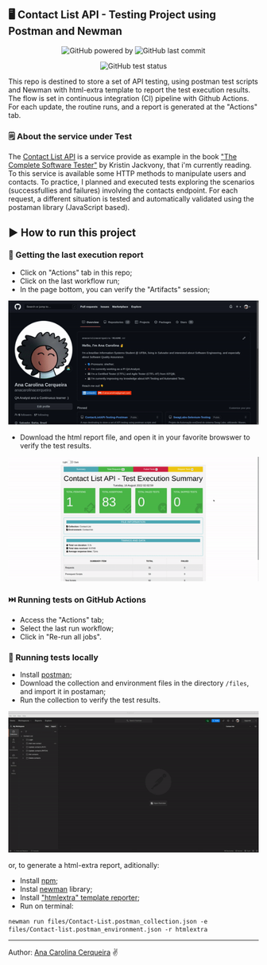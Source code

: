 ## :desktop_computer: Contact List API - Testing Project using Postman and Newman

<p align="center">
  <img alt="GitHub powered by" src="https://img.shields.io/badge/API%20Tests-Postman-orange">
  <!--- <img alt="GitHub language count" src="https://img.shields.io/github/languages/count/anacarolinacerqueira/ContactListAPI-Testing-Postman">
  <img alt="GitHub top language" src="https://img.shields.io/github/languages/top/anacarolinacerqueira/ContactListAPI-Testing-Postman"> --->
  <img alt="GitHub last commit" src="https://img.shields.io/github/last-commit/anacarolinacerqueira/ContactListAPI-Testing-Postman">
</p>
<p align = "center">
<img alt="GitHub test status" src="https://github.com/anacarolinacerqueira/ContactListAPI-Testing-Postman/actions/workflows/github-actions-newman-htmlextraReport.yaml/badge.svg?branch=main">
</p>
  This repo is destined to store a set of API testing, using postman test scripts and Newman with html-extra template to report the test execution results. The flow is set in continuous integration (CI) pipeline with Github Actions. For each update, the routine runs, and a report is generated at the "Actions" tab.

### :spiral_notepad: About the service under Test

The [Contact List API](https://documenter.getpostman.com/view/4012288/TzK2bEa8) is a service provide as example in the book ["The Complete Software Tester"](https://www.amazon.com/Complete-Software-Tester-Strategies-High-Quality-ebook/dp/B09NGVVCJ9) by Kristin Jackvony, that i'm currently reading. To this service is available some HTTP methods to manipulate users and contacts. To practice, I planned and executed tests exploring the scenarios (successfullies and failures) involving the contacts endpoint. For each request, a different situation is tested and automatically validated using the postaman library (JavaScript based).

## :arrow_forward: How to run this project

### :pushpin: Getting the last execution report

- Click on "Actions" tab in this repo; <br> 
- Click on the last workflow run; <br>
- In the page bottom, you can verify the "Artifacts" session; <br>

![Gif tutorial to access the actions tab at this repo](/assets/continuous%20integration%20-%20github%20actions.gif)

- Download the html report file, and open it in your favorite browswer to verify the test results.<br>

![Report example with htmlextra](/assets/test%20execution%20report.gif) <br>

### :next_track_button: Running tests on GitHub Actions

- Access the "Actions" tab;
- Select the last run workflow;
- Click in "Re-run all jobs".

### :floppy_disk: Running tests locally

- Install [postman](https://learning.postman.com/docs/getting-started/installation-and-updates/); <br>
- Download the collection and environment files in the directory `/files`, and import it in postaman;
- Run the collection to verify the test results.

![Postman runner example](/assets/postman-running.gif)

or, to generate a html-extra report, aditionally: 

- Install [npm](https://docs.npmjs.com/downloading-and-installing-node-js-and-npm); <br>
- Instal [newman](https://www.npmjs.com/package/newman) library; <br>
- Install ["htmlextra" template reporter](https://www.npmjs.com/package/newman-reporter-htmlextra); <br>
- Run on terminal:

```
newman run files/Contact-List.postman_collection.json -e files/Contact-list.postman_environment.json -r htmlextra
```
---
Author: [Ana Carolina Cerqueira](https://www.linkedin.com/in/anacarolinacerqueira/) :v:
